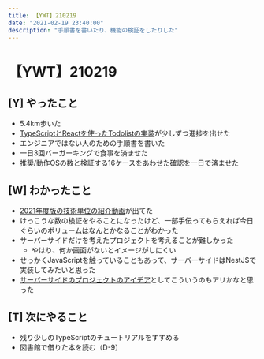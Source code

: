 ```yaml
---
title: 【YWT】210219
date: "2021-02-19 23:40:00"
description: "手順書を書いたり、機能の検証をしたりした"
---
```


# 【YWT】210219

## [Y] やったこと

- 5.4km歩いた
- [TypeScriptとReactを使ったTodolistの実装](https://twitter.com/camomile_cafe/status/1362529390882557956?s=20)が少しずつ進捗を出せた
- エンジニアではない人のための手順書を書いた
- 一日3回バーガーキングで食事を済ませた
- 推奨/動作OSの数と検証する16ケースをあわせた確認を一日で済ませた

## [W] わかったこと

- [2021年度版の技術単位の紹介動画](https://www.youtube.com/watch?v=VfGW0Qiy2I0)が出てた
- けっこうな数の検証をやることになったけど、一部手伝ってもらえれば今日ぐらいのボリュームはなんとかなることがわかった
- サーバーサイドだけを考えたプロジェクトを考えることが難しかった
  - やはり、何か画面がないとイメージがしにくい
- せっかくJavaScriptを触っていることもあって、サーバーサイドはNestJSで
実装してみたいと思った
- [サーバーサイドのプロジェクトのアイデア](https://twitter.com/camomile_cafe/status/1362744616353632256?s=20)としてこういうのもアリかなと思った

## [T] 次にやること

- 残り少しのTypeScriptのチュートリアルをすすめる
- 図書館で借りた本を読む（D-9）
